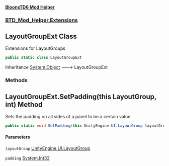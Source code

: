 #### [BloonsTD6 Mod Helper](index.md 'index')
### [BTD_Mod_Helper.Extensions](index.md#BTD_Mod_Helper.Extensions 'BTD_Mod_Helper.Extensions')

## LayoutGroupExt Class

Extensions for LayoutGroups

```csharp
public static class LayoutGroupExt
```

Inheritance [System.Object](https://docs.microsoft.com/en-us/dotnet/api/System.Object 'System.Object') &#129106; LayoutGroupExt
### Methods

<a name='BTD_Mod_Helper.Extensions.LayoutGroupExt.SetPadding(thisUnityEngine.UI.LayoutGroup,int)'></a>

## LayoutGroupExt.SetPadding(this LayoutGroup, int) Method

Sets the padding on all sides of a panel to be a certain value

```csharp
public static void SetPadding(this UnityEngine.UI.LayoutGroup layoutGroup, int padding);
```
#### Parameters

<a name='BTD_Mod_Helper.Extensions.LayoutGroupExt.SetPadding(thisUnityEngine.UI.LayoutGroup,int).layoutGroup'></a>

`layoutGroup` [UnityEngine.UI.LayoutGroup](https://docs.microsoft.com/en-us/dotnet/api/UnityEngine.UI.LayoutGroup 'UnityEngine.UI.LayoutGroup')

<a name='BTD_Mod_Helper.Extensions.LayoutGroupExt.SetPadding(thisUnityEngine.UI.LayoutGroup,int).padding'></a>

`padding` [System.Int32](https://docs.microsoft.com/en-us/dotnet/api/System.Int32 'System.Int32')